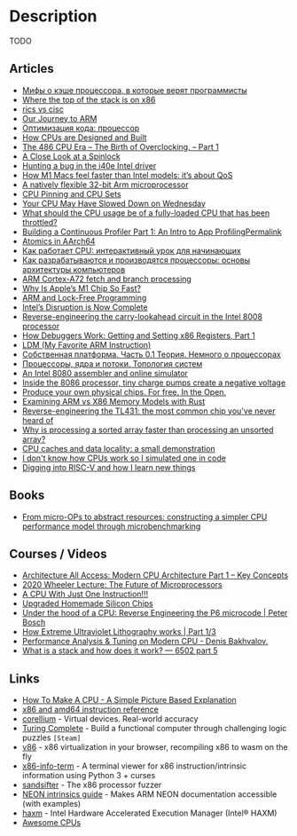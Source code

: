 # Description

TODO


## Articles

- [Мифы о кэше процессора, в которые верят программисты](https://zen.yandex.ru/media/habr/mify-o-keshe-processora-v-kotorye-veriat-programmisty-5dc3c4d14e057700b2a320e1)
- [Where the top of the stack is on x86](https://eli.thegreenplace.net/2011/02/04/where-the-top-of-the-stack-is-on-x86/)
- [rics vs cisc](https://cs.stanford.edu/people/eroberts/courses/soco/projects/risc/risccisc/)
- [Our Journey to ARM](https://pspdfkit.com/blog/2021/our-journey-to-arm/)
- [Оптимизация кода: процессор](https://radiant-escarpment-88463.herokuapp.com/ru/post/309796/)
- [How CPUs are Designed and Built](https://www.techspot.com/article/1821-how-cpus-are-designed-and-built/)
- [The 486 CPU Era – The Birth of Overclocking. – Part 1](https://www.cpushack.com/2021/02/21/the-486-cpu-era-the-birth-of-overclocking-part-1/)
- [A Close Look at a Spinlock](https://blog.regehr.org/archives/2173)
- [Hunting a bug in the i40e Intel driver](https://blog.cri.epita.fr/post/2021-07-29-hunting-a-bug-in-the-i40e-intel-driver/)
- [How M1 Macs feel faster than Intel models: it’s about QoS](https://eclecticlight.co/2021/05/17/how-m1-macs-feel-faster-than-intel-models-its-about-qos/)
- [A natively flexible 32-bit Arm microprocessor](https://www.nature.com/articles/s41586-021-03625-w)
- [CPU Pinning and CPU Sets](https://www.netmeister.org/blog/cpu-pinning-and-sets.html)
- [Your CPU May Have Slowed Down on Wednesday](https://travisdowns.github.io/blog/2021/06/17/rip-zero-opt.html)
- [What should the CPU usage be of a fully-loaded CPU that has been throttled?](https://devblogs.microsoft.com/oldnewthing/20210629-00/?p=105378)
- [Building a Continuous Profiler Part 1: An Intro to App ProfilingPermalink](https://blog.px.dev/cpu-profiling/)
- [Atomics in AArch64](https://cpufun.substack.com/p/atomics-in-aarch64)
- [Как работает CPU: интерактивный урок для начинающих](https://habr.com/ru/post/240929/)
- [Как разрабатываются и производятся процессоры: основы архитектуры компьютеров](https://habr.com/ru/post/456922/)
- [ARM Cortex-A72 fetch and branch processing](http://sandsoftwaresound.net/arm-cortex-a72-fetch-and-branch-processing/)
- [Why Is Apple’s M1 Chip So Fast?](https://debugger.medium.com/why-is-apples-m1-chip-so-fast-3262b158cba2)
- [ARM and Lock-Free Programming](https://randomascii.wordpress.com/2020/11/29/arm-and-lock-free-programming/)
- [Intel’s Disruption is Now Complete](https://jamesallworth.medium.com/intels-disruption-is-now-complete-d4fa771f0f2c)
- [Reverse-engineering the carry-lookahead circuit in the Intel 8008 processor](http://www.righto.com/2020/11/reverse-engineering-carry-lookahead.html)
- [How Debuggers Work: Getting and Setting x86 Registers, Part 1](https://www.moritz.systems/blog/how-debuggers-work-getting-and-setting-x86-registers-part-1/)
- [LDM (My Favorite ARM Instruction)](https://keleshev.com/ldm-my-favorite-arm-instruction/)
- [Собственная платформа. Часть 0.1 Теория. Немного о процессорах](https://habr.com/ru/post/316520/)
- [Процессоры, ядра и потоки. Топология систем](https://habr.com/ru/company/intel/blog/243385/)
- [An Intel 8080 assembler and online simulator](https://eli.thegreenplace.net/2020/an-intel-8080-assembler-and-online-simulator/)
- [Inside the 8086 processor, tiny charge pumps create a negative voltage](http://www.righto.com/2020/07/inside-8086-processor-tiny-charge-pumps.html)
- [Produce your own physical chips. For free. In the Open.](https://www.fossi-foundation.org/2020/06/30/skywater-pdk)
- [Examining ARM vs X86 Memory Models with Rust](https://www.nickwilcox.com/blog/arm_vs_x86_memory_model/)
- [Reverse-engineering the TL431: the most common chip you've never heard of](http://www.righto.com/2014/05/reverse-engineering-tl431-most-common.html)
- [Why is processing a sorted array faster than processing an unsorted array?](https://stackoverflow.com/questions/11227809/why-is-processing-a-sorted-array-faster-than-processing-an-unsorted-array)
- [CPU caches and data locality: a small demonstration](https://kaushikghose.wordpress.com/2020/01/30/cpu-caches-and-data-locality-a-small-demonstration/)
- [I don't know how CPUs work so I simulated one in code](https://djharper.dev/post/2019/05/21/i-dont-know-how-cpus-work-so-i-simulated-one-in-code/)
- [Digging into RISC-V and how I learn new things](https://blog.jessfraz.com/post/digging-into-risc-v-and-how-i-learn-new-things/)


## Books

- [From micro-OPs to abstract resources: constructing a simpler CPU performance model through microbenchmarking](https://arxiv.org/abs/2012.11473)


## Courses / Videos

- [Architecture All Access: Modern CPU Architecture Part 1 – Key Concepts](https://youtu.be/vgPFzblBh7w)
- [2020 Wheeler Lecture: The Future of Microprocessors](https://youtu.be/R2SdSLCMKEA)
- [A CPU With Just One Instruction!!!](https://youtu.be/jRZDnetjGuo)
- [Upgraded Homemade Silicon Chips](https://youtu.be/IS5ycm7VfXg)
- [Under the hood of a CPU: Reverse Engineering the P6 microcode | Peter Bosch](https://youtu.be/4oFOpDflJMA)
- [How Extreme Ultraviolet Lithography works | Part 1/3](https://youtu.be/z6c3vzIGo9o)
- [Performance Analysis & Tuning on Modern CPU - Denis Bakhvalov.](https://youtu.be/Ho3bCIJcMcc)
- [What is a stack and how does it work? — 6502 part 5](https://youtu.be/xBjQVxVxOxc)


## Links

- [How To Make A CPU - A Simple Picture Based Explanation](https://blog.robertelder.org/how-to-make-a-cpu/)
- [x86 and amd64 instruction reference](https://www.felixcloutier.com/x86/)
- [corellium](https://www.corellium.com/) - Virtual devices. Real-world accuracy
- [Turing Complete](https://store.steampowered.com/app/1444480/Turing_Complete/) - Build a functional computer through challenging logic puzzles `[Steam]`
- [v86](https://github.com/copy/v86/) - x86 virtualization in your browser, recompiling x86 to wasm on the fly
- [x86-info-term](https://github.com/zwegner/x86-info-term) - A terminal viewer for x86 instruction/intrinsic information using Python 3 + curses
- [sandsifter](https://github.com/xoreaxeaxeax/sandsifter) - The x86 processor fuzzer
- [NEON intrinsics guide](https://github.com/thenifty/neon-guide) - Makes ARM NEON documentation accessible (with examples)
- [haxm](https://github.com/intel/haxm) - Intel Hardware Accelerated Execution Manager (Intel® HAXM)
- [Awesome CPUs](https://github.com/larsbrinkhoff/awesome-cpus)
